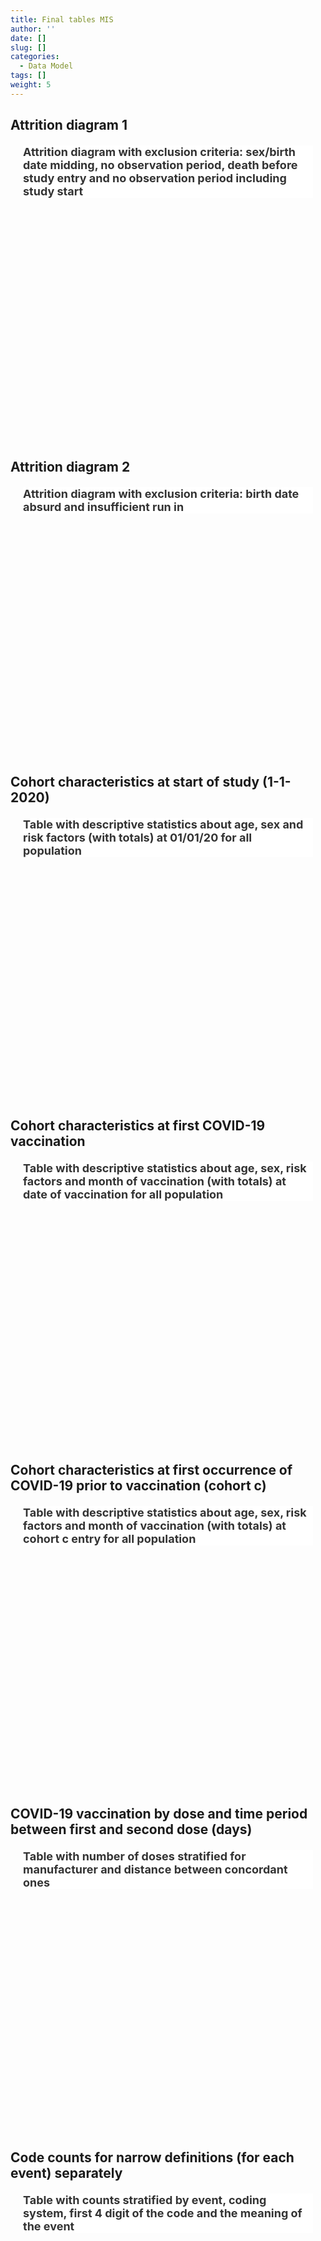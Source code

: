 ```yaml
---
title: Final tables MIS
author: ''
date: []
slug: []
categories:
  - Data Model
tags: []
weight: 5
---
```


<script src="{{< blogdown/postref >}}index.en_files/core-js/shim.min.js"></script>
<script src="{{< blogdown/postref >}}index.en_files/react/react.min.js"></script>
<script src="{{< blogdown/postref >}}index.en_files/react/react-dom.min.js"></script>
<script src="{{< blogdown/postref >}}index.en_files/reactwidget/react-tools.js"></script>
<script src="{{< blogdown/postref >}}index.en_files/htmlwidgets/htmlwidgets.js"></script>
<script src="{{< blogdown/postref >}}index.en_files/reactable-binding/reactable.js"></script>
## Attrition diagram 1
<div align="center">
<h2 style="color:#333;background:#FFFFFF;text-align:left;font-family:-apple-system,BlinkMacSystemFont,Helvetica,Arial,sans-serif;font-size:18px;font-style:normal;font-weight:bold;text-decoration:;margin:20px">Attrition diagram with exclusion criteria: sex/birth date midding, no observation period, death before study entry and no observation period including study start</h2>
<div id="htmlwidget-1" class="reactable html-widget" style="width:auto;height:300px;"></div>
<script type="application/json" data-for="htmlwidget-1">{"x":{"tag":{"name":"Reactable","attribs":{"data":{"Name":[],"Description":[],"format":[],"vocabulary":[],"comments":[]},"columns":[{"accessor":"Name","name":"Name","type":"logical"},{"accessor":"Description","name":"Description","type":"logical"},{"accessor":"format","name":"format","type":"logical"},{"accessor":"vocabulary","name":"vocabulary","type":"logical"},{"accessor":"comments","name":"comments","type":"logical"}],"sortable":false,"searchable":true,"defaultPageSize":0,"paginationType":"numbers","showPageInfo":true,"minRows":1,"highlight":true,"bordered":true,"striped":true,"style":{"maxWidth":650},"height":"300px","dataKey":"577e120d4c963a524b3992f6ca67b320","key":"577e120d4c963a524b3992f6ca67b320"},"children":[]},"class":"reactR_markup"},"evals":[],"jsHooks":[]}</script>
<br/>
<br/>
<br/>
<br/>
</div>

## Attrition diagram 2
<div align="center">
<h2 style="color:#333;background:#FFFFFF;text-align:left;font-family:-apple-system,BlinkMacSystemFont,Helvetica,Arial,sans-serif;font-size:18px;font-style:normal;font-weight:bold;text-decoration:;margin:20px">Attrition diagram with exclusion criteria: birth date absurd and insufficient run in</h2>
<div id="htmlwidget-2" class="reactable html-widget" style="width:auto;height:300px;"></div>
<script type="application/json" data-for="htmlwidget-2">{"x":{"tag":{"name":"Reactable","attribs":{"data":{"Name":[],"Description":[],"format":[],"vocabulary":[],"comments":[]},"columns":[{"accessor":"Name","name":"Name","type":"logical"},{"accessor":"Description","name":"Description","type":"logical"},{"accessor":"format","name":"format","type":"logical"},{"accessor":"vocabulary","name":"vocabulary","type":"logical"},{"accessor":"comments","name":"comments","type":"logical"}],"sortable":false,"searchable":true,"defaultPageSize":0,"paginationType":"numbers","showPageInfo":true,"minRows":1,"highlight":true,"bordered":true,"striped":true,"style":{"maxWidth":650},"height":"300px","dataKey":"577e120d4c963a524b3992f6ca67b320","key":"577e120d4c963a524b3992f6ca67b320"},"children":[]},"class":"reactR_markup"},"evals":[],"jsHooks":[]}</script>
<br/>
<br/>
<br/>
<br/>
</div>

## Cohort characteristics at start of study (1-1-2020)
<div align="center">
<h2 style="color:#333;background:#FFFFFF;text-align:left;font-family:-apple-system,BlinkMacSystemFont,Helvetica,Arial,sans-serif;font-size:18px;font-style:normal;font-weight:bold;text-decoration:;margin:20px">Table with descriptive statistics about age, sex and risk factors (with totals) at 01/01/20 for all population</h2>
<div id="htmlwidget-3" class="reactable html-widget" style="width:auto;height:300px;"></div>
<script type="application/json" data-for="htmlwidget-3">{"x":{"tag":{"name":"Reactable","attribs":{"data":{"Name":[],"Description":[],"format":[],"vocabulary":[],"comments":[]},"columns":[{"accessor":"Name","name":"Name","type":"logical"},{"accessor":"Description","name":"Description","type":"logical"},{"accessor":"format","name":"format","type":"logical"},{"accessor":"vocabulary","name":"vocabulary","type":"logical"},{"accessor":"comments","name":"comments","type":"logical"}],"sortable":false,"searchable":true,"defaultPageSize":0,"paginationType":"numbers","showPageInfo":true,"minRows":1,"highlight":true,"bordered":true,"striped":true,"style":{"maxWidth":650},"height":"300px","dataKey":"577e120d4c963a524b3992f6ca67b320","key":"577e120d4c963a524b3992f6ca67b320"},"children":[]},"class":"reactR_markup"},"evals":[],"jsHooks":[]}</script>
<br/>
<br/>
<br/>
<br/>
</div>

## Cohort characteristics at first COVID-19 vaccination
<div align="center">
<h2 style="color:#333;background:#FFFFFF;text-align:left;font-family:-apple-system,BlinkMacSystemFont,Helvetica,Arial,sans-serif;font-size:18px;font-style:normal;font-weight:bold;text-decoration:;margin:20px">Table with descriptive statistics about age, sex, risk factors and month of vaccination (with totals) at date of vaccination for all population</h2>
<div id="htmlwidget-4" class="reactable html-widget" style="width:auto;height:300px;"></div>
<script type="application/json" data-for="htmlwidget-4">{"x":{"tag":{"name":"Reactable","attribs":{"data":{"Name":[],"Description":[],"format":[],"vocabulary":[],"comments":[]},"columns":[{"accessor":"Name","name":"Name","type":"logical"},{"accessor":"Description","name":"Description","type":"logical"},{"accessor":"format","name":"format","type":"logical"},{"accessor":"vocabulary","name":"vocabulary","type":"logical"},{"accessor":"comments","name":"comments","type":"logical"}],"sortable":false,"searchable":true,"defaultPageSize":0,"paginationType":"numbers","showPageInfo":true,"minRows":1,"highlight":true,"bordered":true,"striped":true,"style":{"maxWidth":650},"height":"300px","dataKey":"577e120d4c963a524b3992f6ca67b320","key":"577e120d4c963a524b3992f6ca67b320"},"children":[]},"class":"reactR_markup"},"evals":[],"jsHooks":[]}</script>
<br/>
<br/>
<br/>
<br/>
</div>

## Cohort characteristics at first occurrence of COVID-19 prior to vaccination (cohort c)
<div align="center">
<h2 style="color:#333;background:#FFFFFF;text-align:left;font-family:-apple-system,BlinkMacSystemFont,Helvetica,Arial,sans-serif;font-size:18px;font-style:normal;font-weight:bold;text-decoration:;margin:20px">Table with descriptive statistics about age, sex, risk factors and month of vaccination (with totals) at cohort  c entry for all population</h2>
<div id="htmlwidget-5" class="reactable html-widget" style="width:auto;height:300px;"></div>
<script type="application/json" data-for="htmlwidget-5">{"x":{"tag":{"name":"Reactable","attribs":{"data":{"Name":[],"Description":[],"format":[],"vocabulary":[],"comments":[]},"columns":[{"accessor":"Name","name":"Name","type":"logical"},{"accessor":"Description","name":"Description","type":"logical"},{"accessor":"format","name":"format","type":"logical"},{"accessor":"vocabulary","name":"vocabulary","type":"logical"},{"accessor":"comments","name":"comments","type":"logical"}],"sortable":false,"searchable":true,"defaultPageSize":0,"paginationType":"numbers","showPageInfo":true,"minRows":1,"highlight":true,"bordered":true,"striped":true,"style":{"maxWidth":650},"height":"300px","dataKey":"577e120d4c963a524b3992f6ca67b320","key":"577e120d4c963a524b3992f6ca67b320"},"children":[]},"class":"reactR_markup"},"evals":[],"jsHooks":[]}</script>
<br/>
<br/>
<br/>
<br/>
</div>

## COVID-19 vaccination by dose and time period between first and second dose (days)
<div align="center">
<h2 style="color:#333;background:#FFFFFF;text-align:left;font-family:-apple-system,BlinkMacSystemFont,Helvetica,Arial,sans-serif;font-size:18px;font-style:normal;font-weight:bold;text-decoration:;margin:20px">Table with number of doses stratified for manufacturer and distance between concordant ones</h2>
<div id="htmlwidget-6" class="reactable html-widget" style="width:auto;height:300px;"></div>
<script type="application/json" data-for="htmlwidget-6">{"x":{"tag":{"name":"Reactable","attribs":{"data":{"Name":[],"Description":[],"format":[],"vocabulary":[],"comments":[]},"columns":[{"accessor":"Name","name":"Name","type":"logical"},{"accessor":"Description","name":"Description","type":"logical"},{"accessor":"format","name":"format","type":"logical"},{"accessor":"vocabulary","name":"vocabulary","type":"logical"},{"accessor":"comments","name":"comments","type":"logical"}],"sortable":false,"searchable":true,"defaultPageSize":0,"paginationType":"numbers","showPageInfo":true,"minRows":1,"highlight":true,"bordered":true,"striped":true,"style":{"maxWidth":650},"height":"300px","dataKey":"577e120d4c963a524b3992f6ca67b320","key":"577e120d4c963a524b3992f6ca67b320"},"children":[]},"class":"reactR_markup"},"evals":[],"jsHooks":[]}</script>
<br/>
<br/>
<br/>
<br/>
</div>

## Code counts for narrow definitions (for each event) separately
<div align="center">
<h2 style="color:#333;background:#FFFFFF;text-align:left;font-family:-apple-system,BlinkMacSystemFont,Helvetica,Arial,sans-serif;font-size:18px;font-style:normal;font-weight:bold;text-decoration:;margin:20px">Table with counts stratified by event, coding system, first 4 digit of the code and the meaning of the event</h2>
<div id="htmlwidget-7" class="reactable html-widget" style="width:auto;height:300px;"></div>
<script type="application/json" data-for="htmlwidget-7">{"x":{"tag":{"name":"Reactable","attribs":{"data":{"Name":[],"Description":[],"format":[],"vocabulary":[],"comments":[]},"columns":[{"accessor":"Name","name":"Name","type":"logical"},{"accessor":"Description","name":"Description","type":"logical"},{"accessor":"format","name":"format","type":"logical"},{"accessor":"vocabulary","name":"vocabulary","type":"logical"},{"accessor":"comments","name":"comments","type":"logical"}],"sortable":false,"searchable":true,"defaultPageSize":0,"paginationType":"numbers","showPageInfo":true,"minRows":1,"highlight":true,"bordered":true,"striped":true,"style":{"maxWidth":650},"height":"300px","dataKey":"577e120d4c963a524b3992f6ca67b320","key":"577e120d4c963a524b3992f6ca67b320"},"children":[]},"class":"reactR_markup"},"evals":[],"jsHooks":[]}</script>
<br/>
<br/>
<br/>
<br/>
</div>

## Incidence of AESI (narrow) per 100,000 PY by calendar month in 2020
<div align="center">
<h2 style="color:#333;background:#FFFFFF;text-align:left;font-family:-apple-system,BlinkMacSystemFont,Helvetica,Arial,sans-serif;font-size:18px;font-style:normal;font-weight:bold;text-decoration:;margin:20px">Table stratified by AESI and month with persontime, incidence rate with upper and lower bound for AESI, only narrow</h2>
<div id="htmlwidget-8" class="reactable html-widget" style="width:auto;height:300px;"></div>
<script type="application/json" data-for="htmlwidget-8">{"x":{"tag":{"name":"Reactable","attribs":{"data":{"Name":[],"Description":[],"format":[],"vocabulary":[],"comments":[]},"columns":[{"accessor":"Name","name":"Name","type":"logical"},{"accessor":"Description","name":"Description","type":"logical"},{"accessor":"format","name":"format","type":"logical"},{"accessor":"vocabulary","name":"vocabulary","type":"logical"},{"accessor":"comments","name":"comments","type":"logical"}],"sortable":false,"searchable":true,"defaultPageSize":0,"paginationType":"numbers","showPageInfo":true,"minRows":1,"highlight":true,"bordered":true,"striped":true,"style":{"maxWidth":650},"height":"300px","dataKey":"577e120d4c963a524b3992f6ca67b320","key":"577e120d4c963a524b3992f6ca67b320"},"children":[]},"class":"reactR_markup"},"evals":[],"jsHooks":[]}</script>
<br/>
<br/>
<br/>
<br/>
</div>

## Incidence of each concept (narrow) per 100,000 PY prior to vaccination and COVID-19
<div align="center">
<div id="htmlwidget-9" class="reactable html-widget" style="width:auto;height:300px;"></div>
<script type="application/json" data-for="htmlwidget-9">{"x":{"tag":{"name":"Reactable","attribs":{"data":{"Name":[],"Description":[],"format":[],"vocabulary":[],"comments":[]},"columns":[{"accessor":"Name","name":"Name","type":"logical"},{"accessor":"Description","name":"Description","type":"logical"},{"accessor":"format","name":"format","type":"logical"},{"accessor":"vocabulary","name":"vocabulary","type":"logical"},{"accessor":"comments","name":"comments","type":"logical"}],"sortable":false,"searchable":true,"defaultPageSize":0,"paginationType":"numbers","showPageInfo":true,"minRows":1,"highlight":true,"bordered":true,"striped":true,"style":{"maxWidth":650},"height":"300px","dataKey":"577e120d4c963a524b3992f6ca67b320","key":"577e120d4c963a524b3992f6ca67b320"},"children":[]},"class":"reactR_markup"},"evals":[],"jsHooks":[]}</script>
<br/>
<br/>
<br/>
<br/>
</div>

## Incidence of each concept (narrow) per 100,000 PY after COVID-19 and prior to vaccination
<div align="center">
<div id="htmlwidget-10" class="reactable html-widget" style="width:auto;height:300px;"></div>
<script type="application/json" data-for="htmlwidget-10">{"x":{"tag":{"name":"Reactable","attribs":{"data":{"Name":[],"Description":[],"format":[],"vocabulary":[],"comments":[]},"columns":[{"accessor":"Name","name":"Name","type":"logical"},{"accessor":"Description","name":"Description","type":"logical"},{"accessor":"format","name":"format","type":"logical"},{"accessor":"vocabulary","name":"vocabulary","type":"logical"},{"accessor":"comments","name":"comments","type":"logical"}],"sortable":false,"searchable":true,"defaultPageSize":0,"paginationType":"numbers","showPageInfo":true,"minRows":1,"highlight":true,"bordered":true,"striped":true,"style":{"maxWidth":650},"height":"300px","dataKey":"577e120d4c963a524b3992f6ca67b320","key":"577e120d4c963a524b3992f6ca67b320"},"children":[]},"class":"reactR_markup"},"evals":[],"jsHooks":[]}</script>
<br/>
<br/>
<br/>
<br/>
</div>

## Incidence of each concept (narrow) per 100,000 PY after vaccination (BRAND)
<div align="center">
<div id="htmlwidget-11" class="reactable html-widget" style="width:auto;height:300px;"></div>
<script type="application/json" data-for="htmlwidget-11">{"x":{"tag":{"name":"Reactable","attribs":{"data":{"Name":[],"Description":[],"format":[],"vocabulary":[],"comments":[]},"columns":[{"accessor":"Name","name":"Name","type":"logical"},{"accessor":"Description","name":"Description","type":"logical"},{"accessor":"format","name":"format","type":"logical"},{"accessor":"vocabulary","name":"vocabulary","type":"logical"},{"accessor":"comments","name":"comments","type":"logical"}],"sortable":false,"searchable":true,"defaultPageSize":0,"paginationType":"numbers","showPageInfo":true,"minRows":1,"highlight":true,"bordered":true,"striped":true,"style":{"maxWidth":650},"height":"300px","dataKey":"577e120d4c963a524b3992f6ca67b320","key":"577e120d4c963a524b3992f6ca67b320"},"children":[]},"class":"reactR_markup"},"evals":[],"jsHooks":[]}</script>
<br/>
<br/>
<br/>
<br/>
</div>
